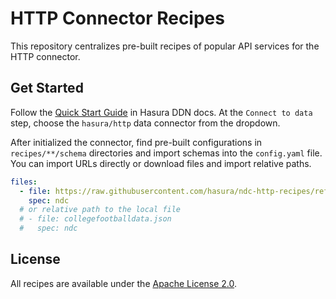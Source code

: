 # HTTP Connector Recipes

This repository centralizes pre-built recipes of popular API services for the HTTP connector.

## Get Started

Follow the [Quick Start Guide](https://hasura.io/docs/3.0/getting-started/overview/) in Hasura DDN docs. At the `Connect to data` step, choose the `hasura/http` data connector from the dropdown.

After initialized the connector, find pre-built configurations in `recipes/**/schema` directories and import schemas into the `config.yaml` file. You can import URLs directly or download files and import relative paths.

```yaml
files:
  - file: https://raw.githubusercontent.com/hasura/ndc-http-recipes/refs/heads/main/recipes/collegefootballdata/v1/schema/collegefootballdata.json
    spec: ndc
  # or relative path to the local file
  # - file: collegefootballdata.json
  #   spec: ndc
```

## License

All recipes are available under the [Apache License 2.0](./LICENSE).
